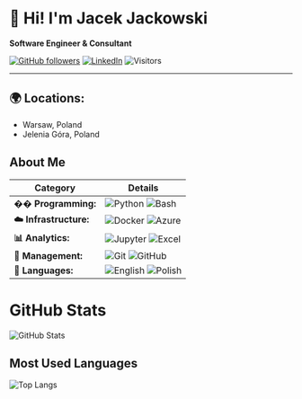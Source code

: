 # 👋 Hi! I'm Jacek Jackowski

**Software Engineer & Consultant**

[![GitHub followers](https://img.shields.io/github/followers/JacJacJr?label=Follow&style=social)](https://github.com/JacJacJr)
[![LinkedIn](https://img.shields.io/badge/LinkedIn-Connect-blue)](https://www.linkedin.com/in/jacek-m-jackowski/details/experience/)
![Visitors](https://api.visitorbadge.io/api/visitors?path=JacJacJr&label=Visitors&labelColor=%231f2833&countColor=%2345a29e&style=plastic)

---

## 🌍 Locations:
- Warsaw, Poland  
- Jelenia Góra, Poland  

## About Me

| **Category**          | **Details**                                                     |
|-----------------------|-----------------------------------------------------------------|
| **�� Programming:**   | ![Python](https://img.shields.io/badge/Python-3776AB?style=for-the-badge&logo=python&logoColor=white) ![Bash](https://img.shields.io/badge/Bash-4EAA25?style=for-the-badge&logo=gnu-bash&logoColor=white) |
| **☁️ Infrastructure:**| ![Docker](https://img.shields.io/badge/Docker-2496ED?style=for-the-badge&logo=docker&logoColor=white) ![Azure](https://img.shields.io/badge/Azure-0078D4?style=for-the-badge&logo=microsoft-azure&logoColor=white) |
| **📊 Analytics:**     | ![Jupyter](https://img.shields.io/badge/Jupyter-F37626?style=for-the-badge&logo=jupyter&logoColor=white) ![Excel](https://img.shields.io/badge/Excel-217346?style=for-the-badge&logo=microsoft-excel&logoColor=white) |
| **📓 Management:**    | ![Git](https://img.shields.io/badge/Git-F05032?style=for-the-badge&logo=git&logoColor=white) ![GitHub](https://img.shields.io/badge/GitHub-181717?style=for-the-badge&logo=github&logoColor=white) |
| **💭 Languages:**     | ![English](https://img.shields.io/badge/English-C1-blue?style=for-the-badge) ![Polish](https://img.shields.io/badge/Polish-Native-red?style=for-the-badge) |

# GitHub Stats

![GitHub Stats](https://github-readme-stats.vercel.app/api?username=JacJacJr&show_icons=true&theme=blueberry)

## Most Used Languages

![Top Langs](https://github-readme-stats.vercel.app/api/top-langs/?username=JacJacJr&layout=compact&theme=blueberry)